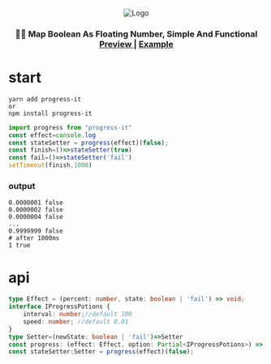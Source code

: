 
<p align="center">
<br>
    <img src="https://i.loli.net/2021/09/22/v3jEtF8lnhPGgKz.gif" alt="Logo">
    <h3 align="center">
        🤞🏻 Map  Boolean As  Floating Number, Simple And Functional
        <br/>
        <a href="https://uilkunp.github.io/progress-it/">
            Preview
        </a>
        |
        <a href="https://github.com/UILKUNP/progress-it/blob/master/example/index.html">
            Example
        </a>
    </h3>
</p>

# start
```shell
yarn add progress-it 
or
npm install progress-it
```

```javascript
import progress from "progress-it"
const effect=console.log
const stateSetter = progress(effect)(false);
const finish=()=>stateSetter(true)
const fail=()=>stateSetter('fail')
setTimeout(finish,1000)
```
### output  
```shell
0.0000001 false
0.0000002 false
0.0000004 false
...
0.9999999 false
# after 1000ms 
1 true
```
# api
```typescript
type Effect = (percent: number, state: boolean | 'fail') => void;
interface IProgressPotions {
    interval: number;//default 100
    speed: number; //default 0.01
}
type Setter=(newState: boolean | 'fail')=>Setter
const progress: (effect: Effect, option: Partial<IProgressPotions>) => (initState: boolean) => (newState: boolean) => Setter;
const stateSetter:Setter = progress(effect)(false);
```
